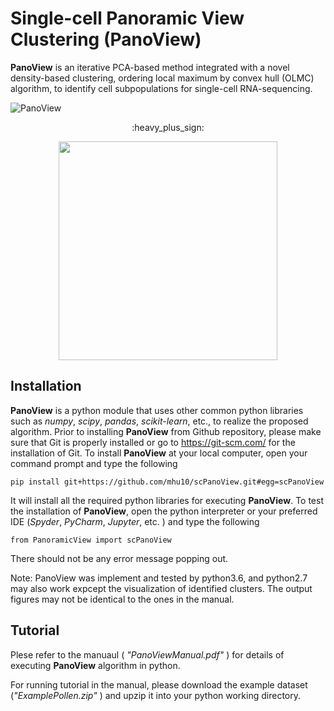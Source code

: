 # Single-cell Panoramic View Clustering (PanoView) #

**PanoView** is an iterative PCA-based method integrated with a novel density-based clustering, ordering local maximum by convex hull (OLMC) algorithm, to identify cell subpopulations for single-cell RNA-sequencing.




![PanoView](https://github.com/mhu10/scPanoView/blob/master/PanoView.jpg)
<p align="center">
  :heavy_plus_sign:

<p align="center">
  <img width="350" height="350" src="https://github.com/mhu10/scPanoView/blob/master/OLMC_animation.gif">
</p>


## Installation ##
**PanoView** is a python module that uses other common python libraries such as *numpy*, *scipy*, *pandas*, *scikit-learn*, etc., to realize the proposed algorithm. Prior to installing **PanoView** from Github repository, please make sure that Git is properly installed or go to https://git-scm.com/  for the installation of Git.
To install **PanoView** at your local computer, open your command prompt and type the following

```
pip install git+https://github.com/mhu10/scPanoView.git#egg=scPanoView
```

It will install all the required python libraries for executing **PanoView**. To test the installation of **PanoView**, open the python interpreter or your preferred IDE (*Spyder*, *PyCharm*, *Jupyter*, etc. ) and type the following

```
from PanoramicView import scPanoView
```
There should not be any error message popping out.

Note: PanoView was implement and tested by python3.6, and python2.7 may also work expcept the visualization of identified clusters. The output figures may not be identical to the ones in the manual.



## Tutorial ##

Plese refer to the manuaul ( *"PanoViewManual.pdf"* ) for details of executing **PanoView** algorithm in python.

For running tutorial in the manual, please download the example dataset (*"ExamplePollen.zip"* ) and upzip it into your python working directory.

